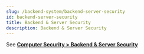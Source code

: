 ```yaml
---
slug: /backend-system/backend-server-security
id: backend-server-security
title: Backend & Server Security
description: Backend & Server Security
---
```


See **[Computer Security > Backend & Server Security](/computer-security/backend-server-security)**
